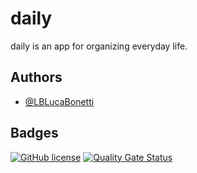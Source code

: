 
# daily

daily is an app for organizing everyday life.
## Authors

- [@LBLucaBonetti](https://www.github.com/LBLucaBonetti)
## Badges

[![GitHub license](https://img.shields.io/github/license/LBLucaBonetti/daily)](https://github.com/LBLucaBonetti/daily/blob/main/LICENSE)
[![Quality Gate Status](https://sonarcloud.io/api/project_badges/measure?project=LBLucaBonetti_daily&metric=alert_status)](https://sonarcloud.io/summary/new_code?id=LBLucaBonetti_daily)
